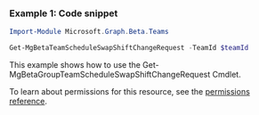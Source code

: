 ### Example 1: Code snippet

```powershell
Import-Module Microsoft.Graph.Beta.Teams

Get-MgBetaTeamScheduleSwapShiftChangeRequest -TeamId $teamId
```
This example shows how to use the Get-MgBetaGroupTeamScheduleSwapShiftChangeRequest Cmdlet.

To learn about permissions for this resource, see the [permissions reference](/graph/permissions-reference).

